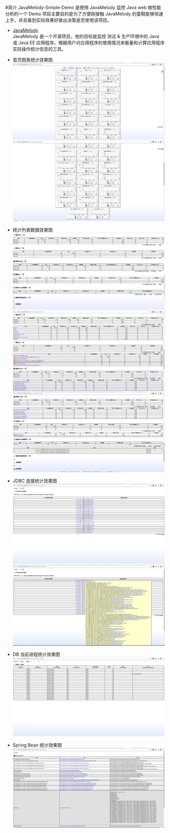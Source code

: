 #简介
 JavaMelody-Simple-Demo 是使用 JavaMelody 监控 Java web 做性能分析的一个 Demo 项目主要目的是为了方便刚接触 JavaMelody 的童鞋能够快速上手，并且看到实际效果好做出决策是否使用该项目。
 
 - [JavaMelody](#https://github.com/javamelody/javamelody/wiki)  
 JavaMelody 是一个开源项目，他的目标是监控 测试 & 生产环境中的 Java 或 Java EE 应用程序。根据用户对应用程序的使用情况来衡量和计算应用程序实际操作统计信息的工具。
 
 - 首页图表统计效果图
![首页图表统计](./src/main/webapp/static/imgs/main-chart.png "首页图表统计")
![首页图表统计](./src/main/webapp/static/imgs/main-chart2.png "首页图表统计")

 - 统计列表数据效果图
![统计列表数据效果图](./src/main/webapp/static/imgs/main-list.png "统计列表数据效果图")
![统计列表数据效果图-详情](./src/main/webapp/static/imgs/main-list-info.png "统计列表数据效果图")
![统计列表数据效果图-详情-2](./src/main/webapp/static/imgs/main-list-info2.png "统计列表数据效果图")

- JDBC 连接统计效果图
![JDBC 连接统计效果图](./src/main/webapp/static/imgs/jdbc.png "JDBC 连接统计效果图")
![JDBC 连接统计效果图 info](./src/main/webapp/static/imgs/jdbc2.png "JDBC 连接统计效果图 info")

- DB 当前进程统计效果图
![DB 当前进程统计效果图](./src/main/webapp/static/imgs/db.png "DB 当前进程统计效果图")

- Spring Bean 统计效果图 
![Spring Bean 统计效果图](./src/main/webapp/static/imgs/bean.png "Spring Bean 统计效果图")




